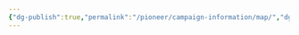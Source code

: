```yaml
---
{"dg-publish":true,"permalink":"/pioneer/campaign-information/map/","dgPassFrontmatter":true}
---
```


